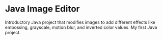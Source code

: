 # Java Image Editor

Introductory Java project that modifies images to add different effects like embossing, grayscale, motion blur, and inverted color values. My first Java project.
